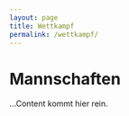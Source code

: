 ```yaml
---
layout: page
title: Wettkampf
permalink: /wettkampf/
---
```

# Mannschaften

…Content kommt hier rein.

